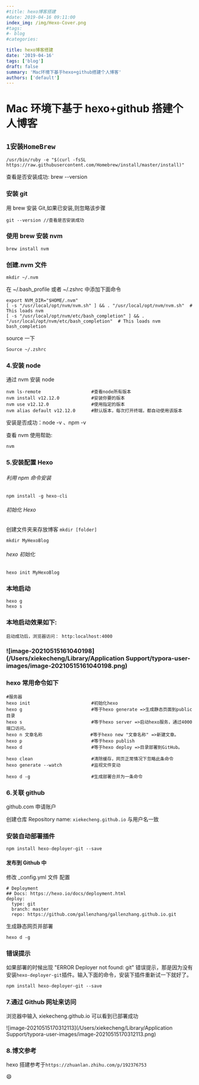 ```yaml
---
#title: hexo博客搭建
#date: 2019-04-16 09:11:00
index_img: /img/Hexo-Cover.png
#tags:
#- blog
#categories:

title: hexo博客搭建
date: '2019-04-16'
tags: ['blog']
draft: false
summary: 'Mac环境下基于hexo+github搭建个人博客'
authors: ['default']
---
```


# Mac 环境下基于 hexo+github 搭建个人博客

## `1安装HomeBrew`

```text
/usr/bin/ruby -e "$(curl -fsSL https://raw.githubusercontent.com/Homebrew/install/master/install)"
```

查看是否安装成功: brew --version

### 安装 git

用 brew 安装 Git,如果已安装,则忽略该步骤

```
git --version //查看是否安装成功
```

### 使用 brew 安装 nvm

`brew install nvm`

### 创建.nvm 文件

`mkdir ~/.nvm`

在 ~/.bash_profile 或者 ~/.zshrc 中添加下面命令

```
export NVM_DIR="$HOME/.nvm"
[ -s "/usr/local/opt/nvm/nvm.sh" ] && . "/usr/local/opt/nvm/nvm.sh"  # This loads nvm
[ -s "/usr/local/opt/nvm/etc/bash_completion" ] && . "/usr/local/opt/nvm/etc/bash_completion"  # This loads nvm bash_completion
```

source 一下

```
Source ~/.zshrc
```

### 4.安装 node

通过 nvm 安装 node

```text
nvm ls-remote                   #查看node所有版本
nvm install v12.12.0            #安装你要的版本
nvm use v12.12.0                #使用指定的版本
nvm alias default v12.12.0      #默认版本，每次打开终端，都自动使用该版本
```

安装是否成功：node -v 、npm -v

查看 nvm 使用帮助:

```
nvm
```

### 5.安装配置 Hexo

###### 利用 npm 命令安装

```
npm install -g hexo-cli
```

###### 初始化 Hexo

创建文件夹来存放博客 `mkdir [folder]`

```
mkdir MyHexoBlog
```

###### hexo 初始化

```
hexo init MyHexoBlog
```

### 本地启动

```
hexo g
hexo s
```

### 本地启动效果如下:

```
启动成功后，浏览器访问： http:localhost:4000
```

### ![image-20210515161040198](/Users/xiekecheng/Library/Application Support/typora-user-images/image-20210515161040198.png)

### hexo 常用命令如下

```
#服务器
hexo init                       #初始化hexo
hexo g                          #等于hexo generate =>生成静态页面到public目录
hexo s                          #等于hexo server =>启动hexo服务，通过4000端口访问。
hexo n 文章名称                  #等于hexo new "文章名称" =>新建文章。
hexo p                          #等于hexo publish
hexo d                          #等于hexo deploy =>目录部署到GitHub。

hexo clean                      #清除缓存，网页正常情况下忽略此条命令
hexo generate --watch           #监视文件变动

hexo d -g                       #生成部署合并为一条命令
```

### 6.关联 github

github.com 申请账户

创建仓库 Repository name: `xiekecheng.github.io` 与用户名一致

### 安装自动部署插件

```
npm install hexo-deployer-git --save
```

#### 发布到 Github 中

修改 \_config.yml 文件 配置

```
# Deployment
## Docs: https://hexo.io/docs/deployment.html
deploy:
  type: git
  branch: master
  repo: https://github.com/gallenzhang/gallenzhang.github.io.git
```

生成静态网页并部署

```
hexo d -g
```

### 错误提示

如果部署的时候出现 "ERROR Deployer not found: git" 错误提示，那是因为没有安装`hexo-deployer-git`插件。输入下面的命令，安装下插件重新试一下就好了。

```
npm install hexo-deployer-git --save
```

### 7.通过 Github 网址来访问

浏览器中输入 xiekecheng.github.io 可以看到已部署成功

![image-20210515170312113](/Users/xiekecheng/Library/Application Support/typora-user-images/image-20210515170312113.png)

### 8.博文参考

hexo 搭建参考于`https://zhuanlan.zhihu.com/p/192376753`

:smile:
